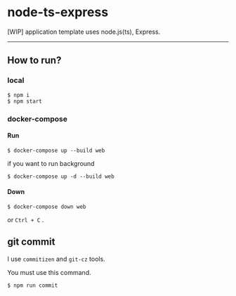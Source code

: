 # node-ts-express
[WIP] application template uses node.js(ts), Express.

---

## How to run?

### local

```
$ npm i
$ npm start
```

### docker-compose

#### Run

```
$ docker-compose up --build web
```

if you want to run background

```
$ docker-compose up -d --build web
```

#### Down

```
$ docker-compose down web
```

or `Ctrl + C` .

## git commit

I use `commitizen` and `git-cz` tools.

You must use this command.

```
$ npm run commit
```
